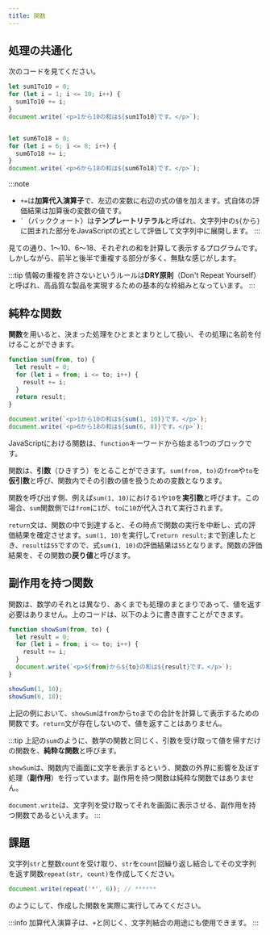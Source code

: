 ```yaml
---
title: 関数
---
```


## 処理の共通化

次のコードを見てください。

```js
let sum1To10 = 0;
for (let i = 1; i <= 10; i++) {
  sum1To10 += i;
}
document.write(`<p>1から10の和は${sum1To10}です。</p>`);


let sum6To18 = 0;
for (let i = 6; i <= 8; i++) {
  sum6To18 += i;
}
document.write(`<p>6から18の和は${sum6To18}です。</p>`);
```

:::note
* `+=`は**加算代入演算子**で、左辺の変数に右辺の式の値を加えます。式自体の評価結果は加算後の変数の値です。
* `` ` ``（バッククォート）は**テンプレートリテラル**と呼ばれ、文字列中の`${`から`}`に囲まれた部分をJavaScriptの式として評価して文字列中に展開します。
:::

見ての通り、1～10、6～18、それぞれの和を計算して表示するプログラムです。しかしながら、前半と後半で重複する部分が多く、無駄な感じがします。

:::tip
情報の重複を許さないというルールは**DRY原則**（Don't Repeat Yourself）と呼ばれ、高品質な製品を実現するための基本的な枠組みとなっています。
:::

## 純粋な関数

**関数**を用いると、決まった処理をひとまとまりとして扱い、その処理に名前を付けることができます。

```js
function sum(from, to) {
  let result = 0;
  for (let i = from; i <= to; i++) {
    result += i;
  }
  return result;
}

document.write(`<p>1から10の和は${sum(1, 10)}です。</p>`);
document.write(`<p>6から18の和は${sum(6, 8)}です。</p>`);
```

JavaScriptにおける関数は、`function`キーワードから始まる1つのブロックです。

関数は、**引数**（ひきすう）をとることができます。`sum(from, to)`の`from`や`to`を**仮引数**と呼び、関数内でその引数の値を扱うための変数となります。

関数を呼び出す側、例えば`sum(1, 10)`における`1`や`10`を**実引数**と呼びます。この場合、`sum`関数側では`from`に`1`が、`to`に`10`が代入されて実行されます。

`return`文は、関数の中で到達すると、その時点で関数の実行を中断し、式の評価結果を確定させます。`sum(1, 10)`を実行して`return result;`まで到達したとき、`result`は`55`ですので、式`sum(1, 10)`の評価結果は`55`となります。関数の評価結果を、その関数の**戻り値**と呼びます。

## 副作用を持つ関数

関数は、数学のそれとは異なり、あくまでも処理のまとまりであって、値を返す必要はありません。上のコードは、以下のように書き直すことができます。

```js
function showSum(from, to) {
  let result = 0;
  for (let i = from; i <= to; i++) {
    result += i;
  }
  document.write(`<p>${from}から${to}の和は${result}です。</p>`);
}

showSum(1, 10);
showSum(6, 18);
```

上記の例において、`showSum`は`from`から`to`までの合計を計算して表示するための関数です。`return`文が存在しないので、値を返すことはありません。

:::tip
上記の`sum`のように、数学の関数と同じく、引数を受け取って値を帰すだけの関数を、**純粋な関数**と呼びます。

`showSum`は、関数内で画面に文字を表示するという、関数の外界に影響を及ぼす処理（**副作用**）を行っています。副作用を持つ関数は純粋な関数ではありません。

`document.write`は、文字列を受け取ってそれを画面に表示させる、副作用を持つ関数であるといえます。
:::

## 課題

文字列`str`と整数`count`を受け取り、`str`を`count`回繰り返し結合してその文字列を返す関数`repeat(str, count)`を作成してください。

```js
document.write(repeat('*', 6)); // ******
```

のようにして、作成した関数を実際に実行してみてください。

:::info
加算代入演算子は、`+`と同じく、文字列結合の用途にも使用できます。
:::
